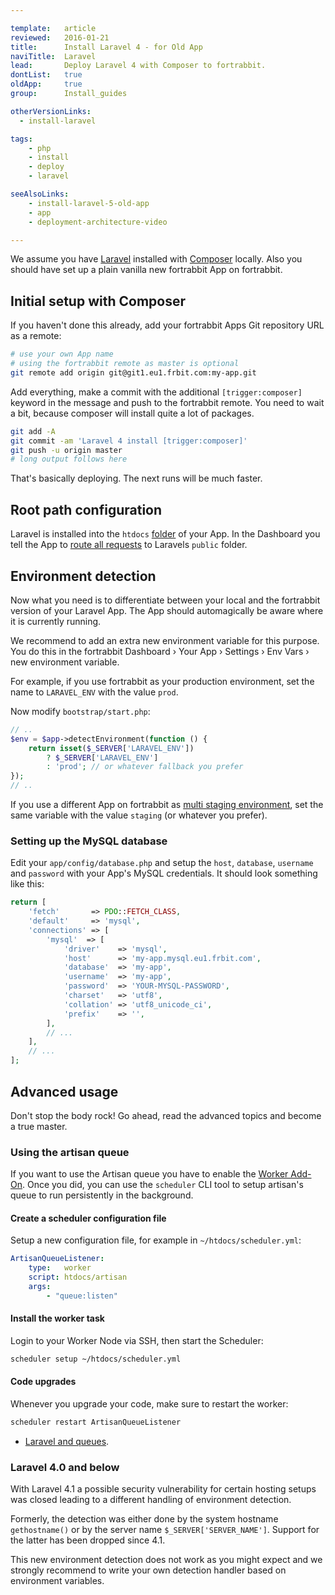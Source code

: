 ```yaml
---

template:   article
reviewed:   2016-01-21
title:      Install Laravel 4 - for Old App
naviTitle:  Laravel
lead:       Deploy Laravel 4 with Composer to fortrabbit.
dontList:   true
oldApp:     true
group:      Install_guides

otherVersionLinks:
  - install-laravel

tags:
    - php
    - install
    - deploy
    - laravel

seeAlsoLinks:
    - install-laravel-5-old-app
    - app
    - deployment-architecture-video

---
```


We assume you have [Laravel](http://laravel.com/docs/4.2/installation) installed with [Composer](https://getcomposer.org/doc/00-intro.md) locally. Also you should have set up a plain vanilla new fortrabbit App on fortrabbit.


## Initial setup with Composer

If you haven't done this already, add your fortrabbit Apps Git repository URL as a remote:

```bash
# use your own App name
# using the fortrabbit remote as master is optional
git remote add origin git@git1.eu1.frbit.com:my-app.git
```

Add everything, make a commit with the additional `[trigger:composer]` keyword in the message and push to the fortrabbit remote. You need to wait a bit, because composer will install quite a lot of packages.

```bash
git add -A
git commit -am 'Laravel 4 install [trigger:composer]'
git push -u origin master
# long output follows here
```
That's basically deploying. The next runs will be much faster.

## Root path configuration

Laravel is installed into the `htdocs` [folder](directory-structure) of your App. In the Dashboard you tell the App to [route all requests](domains#toc-set-a-custom-root-path) to Laravels `public` folder.

## Environment detection

Now what you need is to differentiate between your local and the fortrabbit version of your Laravel App. The App should automagically be aware where it is currently running.

We recommend to add an extra new environment variable for this purpose. You do this in the fortrabbit Dashboard › Your App › Settings › Env Vars › new environment variable.

For example, if you use fortrabbit as your production environment, set the name to `LARAVEL_ENV` with the value `prod`.

Now modify `bootstrap/start.php`:

```php
// ..
$env = $app->detectEnvironment(function () {
    return isset($_SERVER['LARAVEL_ENV'])
        ? $_SERVER['LARAVEL_ENV']
        : 'prod'; // or whatever fallback you prefer
});
// ..
```

If you use a different App on fortrabbit as [multi staging environment](multi-staging), set the same variable with the value `staging` (or whatever you prefer).

### Setting up the MySQL database

Edit your `app/config/database.php` and setup the `host`, `database`, `username` and `password` with your App's MySQL credentials. It should look something like this:

```php
return [
    'fetch'       => PDO::FETCH_CLASS,
    'default'     => 'mysql',
    'connections' => [
        'mysql'  => [
            'driver'    => 'mysql',
            'host'      => 'my-app.mysql.eu1.frbit.com',
            'database'  => 'my-app',
            'username'  => 'my-app',
            'password'  => 'YOUR-MYSQL-PASSWORD',
            'charset'   => 'utf8',
            'collation' => 'utf8_unicode_ci',
            'prefix'    => '',
        ],
        // ...
    ],
    // ...
];
```


## Advanced usage

Don't stop the body rock! Go ahead, read the advanced topics and become a true master.


### Using the artisan queue

If you want to use the Artisan queue you have to enable the [Worker Add-On](workers). Once you did, you can use the `scheduler` CLI tool to setup artisan's queue to run persistently in the background.

#### Create a scheduler configuration file

Setup a new configuration file, for example in `~/htdocs/scheduler.yml`:

```yml
ArtisanQueueListener:
    type:   worker
    script: htdocs/artisan
    args:
        - "queue:listen"
```

#### Install the worker task

Login to your Worker Node via SSH, then start the Scheduler:

```bash
scheduler setup ~/htdocs/scheduler.yml
```

#### Code upgrades

Whenever you upgrade your code, make sure to restart the worker:

```bash
scheduler restart ArtisanQueueListener
```

* [Laravel and queues](http://laravel.com/docs/4.2/queues).


### Laravel 4.0 and below

With Laravel 4.1 a possible security vulnerability for certain hosting setups was closed leading to a different handling of environment detection.

Formerly, the detection was either done by the system hostname `gethostname()` or by the server name `$_SERVER['SERVER_NAME']`. Support for the latter has been dropped since 4.1.

This new environment detection does not work as you might expect and we strongly recommend to write your own detection handler based on environment variables.
